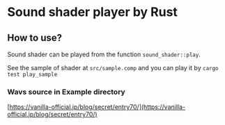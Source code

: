 # Sound shader player by Rust

## How to use?

Sound shader can be played from the function `sound_shader::play`.

See the sample of shader at `src/sample.comp` and you can play it by `cargo test play_sample`

### Wavs source in Example directory

[https://vanilla-official.jp/blog/secret/entry70/](https://vanilla-official.jp/blog/secret/entry70/)
